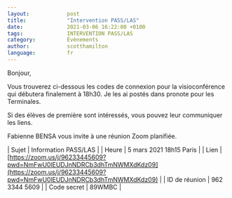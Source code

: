 ```yaml
---
layout:            post
title:             "Intervention PASS/LAS"
date:              2021-03-06 16:22:00 +0100
tags:              INTERVENTION PASS/LAS
category:          Évènements
author:            scotthamilton
language:          fr
---
```


Bonjour,

Vous trouverez ci-dessous les codes de connexion pour la visioconférence
qui débutera finalement à 18h30. Je les ai postés dans pronote pour les
Terminales.

Si des élèves de première sont intéressés, vous pouvez leur communiquer
les liens.

Fabienne BENSA vous invite à une réunion Zoom planifiée.

| Sujet | Information PASS/LAS |
| Heure | 5 mars 2021 18h15 Paris |
| Lien | [https://zoom.us/j/96233445609?pwd=NmFwU0lEUDJnNDRCb3dhTmNWMXdKdz09](https://zoom.us/j/96233445609?pwd=NmFwU0lEUDJnNDRCb3dhTmNWMXdKdz09) |
| ID de réunion | 962 3344 5609 |
| Code secret | 89WMBC |

